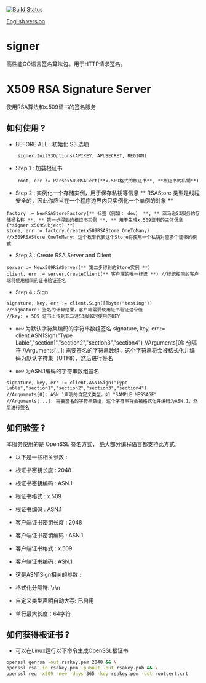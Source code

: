 [![Build Status](https://travis-ci.org/FeiniuBus/signer.svg?branch=master)](https://travis-ci.org/FeiniuBus/signer)

[English version](https://github.com/FeiniuBus/signer/blob/master/README.md)

# signer
高性能GO语言签名算法包。用于HTTP请求签名。

# X509 RSA Signature Server
使用RSA算法和x.509证书的签名服务

## 如何使用 ?
* BEFORE ALL : 初始化 S3 选项
```
    signer.InitS3Options(APIKEY, APUSECRET, REGION)
```

* Step 1 : 加载根证书
```
    root, err := Parsex509RSACert(**x.509格式的根证书**, **根证书的私钥**)
```

* Step 2 : 实例化一个存储实例，用于保存私钥等信息
** RSAStore 类型是线程安全的，因此你应当在一个程序边界内只实例化一个单例的对象 **
```
factory := NewRSAStoreFactory(** 标签（例如： dev） **, ** 亚马逊S3服务的存储桶名称 **, ** 第一步得到的根证书实例 **, ** 用于生成x.509证书的主体信息 (*signer.x509Subject) **)
store, err := factory.Create(x509RSAStore_OneToMany) //x509RSAStore_OneToMany: 这个枚举代表这个Store将使用一个私钥对应多个证书的模式 
```

* Step 3 : Create RSA Server and Client
```
server := Newx509RSAServer(** 第二步得到的Store实例 **)
client, err := server.CreateClient(** 客户端的唯一标识 **) //标识相同的客户端将使用相同的证书验证签名
```

* Step 4 : Sign
```
signature, key, err := client.Sign([]byte("testing")) 
//signature: 签名的计算结果，客户端需要使用证书验证这个值
//key: x.509 证书上传到亚马逊S3服务时使用的KEY
```

* `new` 为默认字符集编码的字符串数组签名
signature, key, err := client.ASN1Sign("Type Lable","section1","section2","section3","section4")
//Arguments[0]: 分隔符
//Arguments[...]: 需要签名的字符串数组，这个字符串将会被格式化并编码为默认字符集（UTF8），然后进行签名

* `new` 为ASN.1编码的字符串数组签名
```
signature, key, err := client.ASN1Sign("Type Lable","section1","section2","section3","section4")
//Arguments[0]: ASN.1声明的自定义类型，如 "SAMPLE MESSAGE"
//Arguments[...]: 需要签名的字符串数组，这个字符串将会被格式化并编码为ASN.1，然后进行签名

```

## 如何验签 ?
本服务使用的是 OpenSSL 签名方式， 绝大部分编程语言都支持此方式。

* 以下是一些相关参数 :
* 根证书密钥长度 : 2048
* 根证书密钥编码 : ASN.1
* 根证书格式 : x.509
* 根证书编码 : ASN.1
* 客户端证书密钥长度 : 2048
* 客户端证书密钥编码 : ASN.1
* 客户端证书格式 : x.509
* 客户端证书编码 : ASN.1

* 这是ASN1Sign相关的参数 :
* 格式化分隔符: \r\n
* 自定义类型声明自动大写: 已启用
* 单行最大长度：64字符

## 如何获得根证书 ?
* 可以在Linux运行以下命令生成OpenSSL根证书
```bash
openssl genrsa -out rsakey.pem 2048 && \
openssl rsa -in rsakey.pem -pubout -out rsakey.pub && \
openssl req -x509 -new -days 365 -key rsakey.pem -out rootcert.crt
```